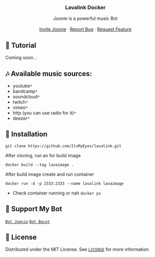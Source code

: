 

<!-- PROJECT LOGO -->
<br />
<p align="center">

  <h3 align="center">Lavalink Docker</h3>

  <p align="center">
    Joonie is  a powerful music Bot
    <br />
    <br />
    <a href="https://discord.com/api/oauth2/authorize?client_id=892268662487121970&permissions=536870911991&redirect_uri=https%3A%2F%2Fdiscord.gg%2FjN8AKsPcwu&response_type=code&scope=guilds.join%20bot%20applications.commands">Invite Joonie</a>
    ·
    <a href="https://github.com/ItsMyEyes/lavalink/issues">Report Bug</a>
    ·
    <a href="https://github.com/ItsMyEyes/lavalink/issues">Request Feature</a>
  </p>
</p>


## 📝 Tutorial

Coming soon...

## 🎶 Available music sources:

- youtube`*`
- bandcamp`*`
- soundcloud`*`
- twitch`*`
- vimeo`*`
- http (you can use radio for it)`*`
- deezer`*`


<!-- INSTALL -->
## 🚀 Installation
```
git clone https://github.com/ItsMyEyes/lavalink.git
```
After cloning, run an for build image
```
docker build --tag lavaimage .
```
After build image create and run container
```
docker run -d -p 2333:2333 --name lavalink lavaimage
```
* Check container running or nah `docker ps`

## 💌 Support My Bot
[`Bot Joonie`](https://discord.com/api/oauth2/authorize?client_id=779766625468809266&permissions=36768832&scope=applications.commands%20bot) [`Bot Bacot`](https://discord.com/oauth2/authorize?client_id=689458696555593739&permissions=2205281600&scope=bot%20identify%20guilds%20applications.commands&redirect_url=http://localhost/api/callback&response_type=code)


<!-- LICENSE -->

## 🔐 License

Distributed under the MIT License. See [`LICENSE`](https://github.com/ItsMyEyes/lavalink/blob/master/LICENSE) for more information.
